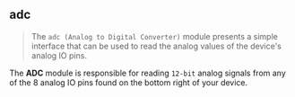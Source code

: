 adc
----

> The `adc (Analog to Digital Converter)` module presents a simple interface
> that can be used to read the analog values of the device's analog IO pins.

The **ADC** module is responsible for reading `12-bit` analog signals from any of
the 8 analog IO pins found on the bottom right of your device.
